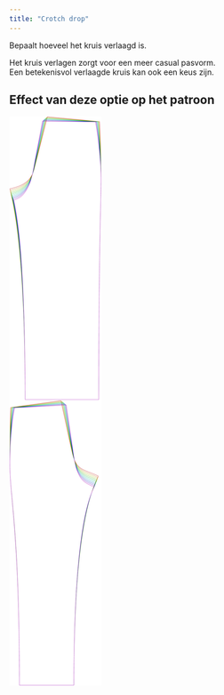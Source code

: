 ```yaml
---
title: "Crotch drop"
---
```


Bepaalt hoeveel het kruis verlaagd is.

Het kruis verlagen zorgt voor een meer casual pasvorm.  
Een betekenisvol verlaagde kruis kan ook een keus zijn.

## Effect van deze optie op het patroon

![Deze afbeelding toont het effect van deze optie door meerdere varianten die een andere waarde hebben voor deze optie te vervangen](titan_crotchdrop_sample.svg "Effect van deze optie op het patroon")
